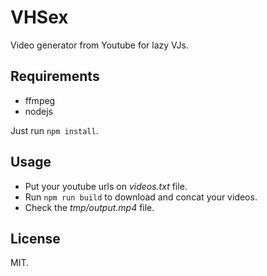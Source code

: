 # VHSex
Video generator from Youtube for lazy VJs.

## Requirements
- ffmpeg
- nodejs

Just run `npm install`.

## Usage

- Put your youtube urls on *videos.txt* file.
- Run `npm run build` to download and concat your videos.
- Check the *tmp/output.mp4* file.

## License

MIT.
